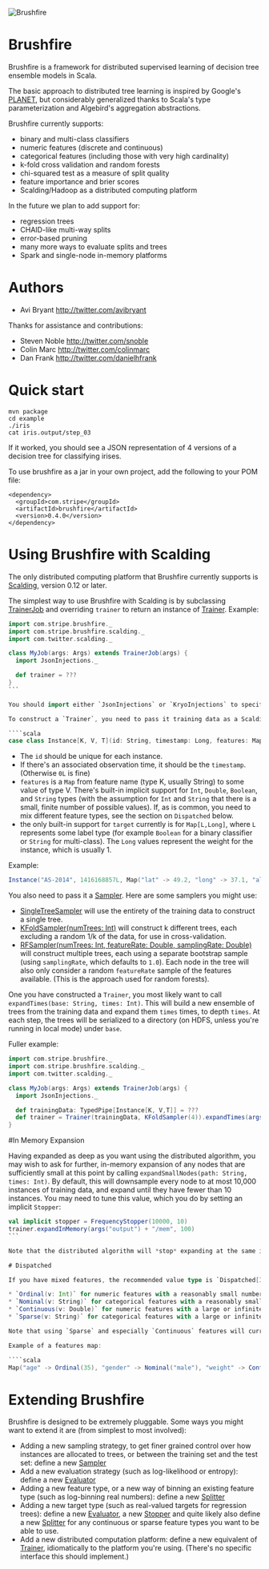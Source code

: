 ![Brushfire](brushfire.png)

Brushfire
=========

Brushfire is a framework for distributed supervised learning of decision tree ensemble models in Scala.

The basic approach to distributed tree learning is inspired by Google's [PLANET](http://static.googleusercontent.com/media/research.google.com/en/us/pubs/archive/36296.pdf), but considerably generalized thanks to Scala's type parameterization and Algebird's aggregation abstractions.

Brushfire currently supports:
* binary and multi-class classifiers
* numeric features (discrete and continuous)
* categorical features (including those with very high cardinality)
* k-fold cross validation and random forests
* chi-squared test as a measure of split quality
* feature importance and brier scores
* Scalding/Hadoop as a distributed computing platform

In the future we plan to add support for:
* regression trees
* CHAID-like multi-way splits
* error-based pruning
* many more ways to evaluate splits and trees
* Spark and single-node in-memory platforms

# Authors

* Avi Bryant <http://twitter.com/avibryant>

Thanks for assistance and contributions:

* Steven Noble <http://twitter.com/snoble>
* Colin Marc <http://twitter.com/colinmarc>
* Dan Frank <http://twitter.com/danielhfrank>

# Quick start

````
mvn package
cd example
./iris
cat iris.output/step_03
````

If it worked, you should see a JSON representation of 4 versions of a decision tree for classifying irises.

To use brushfire as a jar in your own project, add the following to your POM file:

```
<dependency>
  <groupId>com.stripe</groupId>
  <artifactId>brushfire</artifactId>
  <version>0.4.0</version>
</dependency>
```

# Using Brushfire with Scalding

The only distributed computing platform that Brushfire currently supports is [Scalding](http://github.com/twitter/scalding), version 0.12 or later.

The simplest way to use Brushfire with Scalding is by subclassing [TrainerJob](http://stripe.github.io/brushfire/#com.stripe.brushfire.scalding.TrainerJob) and overriding `trainer` to return an instance of [Trainer](http://stripe.github.io/brushfire/#com.stripe.brushfire.scalding.Trainer). Example:

````scala
import com.stripe.brushfire._
import com.stripe.brushfire.scalding._
import com.twitter.scalding._

class MyJob(args: Args) extends TrainerJob(args) {
  import JsonInjections._

  def trainer = ???
}
```

You should import either `JsonInjections` or `KryoInjections` to specify serialization in either JSON or base64-encoded Kryo, respectively; the former has the advantage of being human readable, the latter is more efficient, which can be important for very large trees.

To construct a `Trainer`, you need to pass it training data as a Scalding `TypedPipe` of Brushfire [Instance[K, V,T]](http://stripe.github.io/brushfire/#com.stripe.brushfire.Instance) objects. `Instance` looks like this:

````scala
case class Instance[K, V, T](id: String, timestamp: Long, features: Map[K, V], target: T)
````

* The `id` should be unique for each instance.
* If there's an associated observation time, it should be the `timestamp`. (Otherwise `0L` is fine)
* `features` is a `Map` from feature name (type K, usually String) to some value of type V. There's built-in implicit support for `Int`, `Double`, `Boolean`, and `String` types (with the assumption for `Int` and `String` that there is a small, finite number of possible values). If, as is common, you need to mix different feature types, see the section on `Dispatched` below.
* the only built-in support for `target` currently is for `Map[L,Long]`, where `L` represents some label type (for example `Boolean` for a binary classifier or `String` for multi-class). The `Long` values represent the weight for the instance, which is usually 1.

Example:
````scala
Instance("AS-2014", 1416168857L, Map("lat" -> 49.2, "long" -> 37.1, "altitude" -> 35000.0), Map(true -> 1L))
````

You also need to pass it a [Sampler](http://stripe.github.io/brushfire/#com.stripe.brushfire.Sampler). Here are some samplers you might use:

* [SingleTreeSampler](http://stripe.github.io/brushfire/#com.stripe.brushfire.SingleTreeSampler$) will use the entirety of the training data to construct a single tree.
* [KFoldSampler(numTrees: Int)](http://stripe.github.io/brushfire/#com.stripe.brushfire.KFoldSampler) will construct k different trees, each excluding a random 1/k of the data, for use in cross-validation.
* [RFSampler(numTrees: Int, featureRate: Double, samplingRate: Double)](http://stripe.github.io/brushfire/#com.stripe.brushfire.RFSampler) will construct multiple trees, each using a separate bootstrap sample (using `samplingRate`, which defaults to `1.0`). Each node in the tree will also only consider a random `featureRate` sample of the features available. (This is the approach used for random forests).

One you have constructed a `Trainer`, you most likely want to call
`expandTimes(base: String, times: Int)`. This will build a new ensemble of trees
from the training data and expand them `times` times, to depth `times`. At each
step, the trees will be serialized to a directory (on HDFS, unless you're
running in local mode) under `base`.

Fuller example:
````scala
import com.stripe.brushfire._
import com.stripe.brushfire.scalding._
import com.twitter.scalding._

class MyJob(args: Args) extends TrainerJob(args) {
  import JsonInjections._

  def trainingData: TypedPipe[Instance[K, V,T]] = ???
  def trainer = Trainer(trainingData, KFoldSampler(4)).expandTimes(args("output"), 5)
}
````

#In Memory Expansion

Having expanded as deep as you want using the distributed algorithm, you may wish to ask for further, in-memory expansion of any nodes that are sufficiently small at this point by calling `expandSmallNodes(path: String, times: Int)`. By default, this will downsample every node to at most 10,000 instances of training data, and expand until they have fewer than 10 instances. You may need to tune this value, which you do by setting an implicit `Stopper`:

````scala
val implicit stopper = FrequencyStopper(10000, 10)
trainer.expandInMemory(args("output") + "/mem", 100)
```

Note that the distributed algorithm will *stop* expanding at the same instance count that the in-memory algorithm wants, ie, 10,000 instances by default.

# Dispatched

If you have mixed features, the recommended value type is `Dispatched[Int,String,Double,String]`, which requires your feature values to match any one of these four cases:

* `Ordinal(v: Int)` for numeric features with a reasonably small number of possible values
* `Nominal(v: String)` for categorical features with a reasonably small number of possible values
* `Continuous(v: Double)` for numeric features with a large or infinite number of possible values
* `Sparse(v: String)` for categorical features with a large or infinite number of possible values

Note that using `Sparse` and especially `Continuous` features will currently slow learning down considerably. (But on the other hand, if you try to use `Ordinal` or `Nominal` with a feature that has hundreds of thousands of unique values, it will be even slower, and then fail).

Example of a features map:

````scala
Map("age" -> Ordinal(35), "gender" -> Nominal("male"), "weight" -> Continuous(130.23), "name" -> Sparse("John"))
````

# Extending Brushfire

Brushfire is designed to be extremely pluggable. Some ways you might want to extend it are (from simplest to most involved):

* Adding a new sampling strategy, to get finer grained control over how instances are allocated to trees, or between the training set and the test set: define a new [Sampler](http://stripe.github.io/brushfire/#com.stripe.brushfire.Sampler)
* Add a new evaluation strategy (such as log-likelihood or entropy): define a new [Evaluator](http://stripe.github.io/brushfire/#com.stripe.brushfire.Evaluator)
* Adding a new feature type, or a new way of binning an existing feature type (such as log-binning real numbers): define a new [Splitter](http://stripe.github.io/brushfire/#com.stripe.brushfire.Splitter)
* Adding a new target type (such as real-valued targets for regression trees): define a new [Evaluator](http://stripe.github.io/brushfire/#com.stripe.brushfire.Evaluator), a new [Stopper](http://stripe.github.io/brushfire/#com.stripe.brushfire.Stopper) and quite likely also define a new [Splitter](http://stripe.github.io/brushfire/#com.stripe.brushfire.Splitter) for any continuous or sparse feature types you want to be able to use.
* Add a new distributed computation platform: define a new equivalent of [Trainer](http://stripe.github.io/brushfire/#com.stripe.brushfire.scalding.Trainer), idiomatically to the platform you're using. (There's no specific interface this should implement.)
